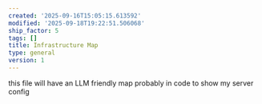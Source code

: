 ```yaml
---
created: '2025-09-16T15:05:15.613592'
modified: '2025-09-18T19:22:51.506068'
ship_factor: 5
tags: []
title: Infrastructure Map
type: general
version: 1
---
```


this file will have an LLM friendly map probably in code to show my server config